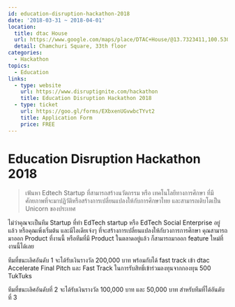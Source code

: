```yaml
---
id: education-disruption-hackathon-2018
date: '2018-03-31 ~ 2018-04-01'
location:
  title: dtac House
  url: https://www.google.com/maps/place/DTAC+House/@13.7323411,100.5306771,15z/data=!4m5!3m4!1s0x0:0x47897c7efbf5dd14!8m2!3d13.7323411!4d100.5306771?sa=X&ved=0ahUKEwjG58Da0e3ZAhWBYo8KHdrJC2sQ_BIIhwEwDg
  detail: Chamchuri Square, 33th floor
categories:
  - Hackathon
topics:
  - Education
links:
  - type: website
    url: https://www.disruptignite.com/hackathon
    title: Education Disruption Hackathon 2018
  - type: ticket
    url: https://goo.gl/forms/EXbxenUGvwbcTYvt2
    title: Application Form
    price: FREE
---
```


# Education Disruption Hackathon 2018

> เฟ้นหา Edtech Startup ที่สามารถสร้างนวัตกรรม หรือ เทคโนโลยีทางการศึกษา ที่มีศักยภาพที่จะมาปฏิวัติหรือสร้างการเปลี่ยนแปลงให้กับการศึกษาไทย และสามารถเติบโตเป็น Unicorn ของประเทศ

ไม่ว่าคุณจะเป็นทีม Startup ที่ทำ EdTech startup หรือ EdTech Social Enterprise อยู่แล้ว หรือคุณเพิ่งเริ่มต้น และมีไอเดียเจ๋งๆ ที่จะสร้างการเปลี่ยนแปลงให้กับวงการการศึกษา คุณสามารถมาออก Product ที่งานนี้ หรือทีมที่มี Product ในตลาดอยู่แล้ว ก็สามารถมาออก feature ใหม่ที่งานนี้ได้เลย

ทีมที่ชนะเลิศอันดับ 1 จะได้รับเงินรางวัล 200,000 บาท พร้อมกับได้ fast track เข้า dtac Accelerate Final Pitch และ Fast Track ในการรับสิทธิ์เข้าร่วมลงทุนจากกองทุน 500 TukTuks

ทีมที่ชนะเลิศอันดับที่ 2 จะได้รับเงินรางวัล 100,000 บาท และ 50,000 บาท สำหรับทีมที่ได้อันดับที่ 3
